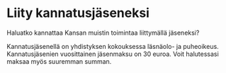 Liity kannatusjäseneksi
=======================

Haluatko kannattaa Kansan muistin toimintaa liittymällä jäseneksi?

Kannatusjäsenellä on yhdistyksen kokouksessa läsnäolo- ja puheoikeus.
Kannatusjäsenien vuosittainen jäsenmaksu on 30 euroa. Voit halutessasi
maksaa myös suuremman summan.

